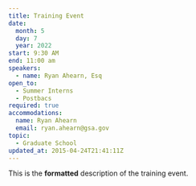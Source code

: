 ```yaml
---
title: Training Event
date:
  month: 5
  day: 7
  year: 2022
start: 9:30 AM
end: 11:00 am
speakers:
  - name: Ryan Ahearn, Esq
open_to:
  - Summer Interns
  - Postbacs
required: true
accommodations:
  name: Ryan Ahearn
  email: ryan.ahearn@gsa.gov
topic:
  - Graduate School
updated_at: 2015-04-24T21:41:11Z
---
```

This is the **formatted** description of the training event.
